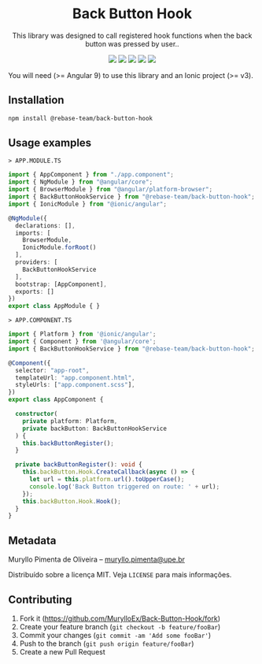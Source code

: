 <h1 align="center">Back Button Hook</h1>
<p align="center">This library was designed to call registered hook functions when the back button was pressed by user..</p>

<p align="center">
  <img src="https://badgen.net/npm/v/@rebase-team/back-button-hook"/> 
  <img src="https://badgen.net/npm/dt/@rebase-team/back-button-hook"/>
  <img src="https://badgen.net/npm/license/@rebase-team/back-button-hook"/>
  <img src="https://badgen.net/npm/types/@rebase-team/back-button-hook"/>
  <img src="https://badgen.net/badge/author/MurylloEx/red?icon=label"/>
</p>

You will need (>= Angular 9) to use this library and an Ionic project (>= v3).

## Installation

```sh
npm install @rebase-team/back-button-hook
```

## Usage examples

``> APP.MODULE.TS``
```typescript
import { AppComponent } from "./app.component";
import { NgModule } from "@angular/core";
import { BrowserModule } from "@angular/platform-browser";
import { BackButtonHookService } from "@rebase-team/back-button-hook";
import { IonicModule } from "@ionic/angular";

@NgModule({
  declarations: [],
  imports: [
    BrowserModule,
    IonicModule.forRoot()
  ],
  providers: [
    BackButtonHookService
  ],
  bootstrap: [AppComponent],
  exports: []
})
export class AppModule { }
```

``> APP.COMPONENT.TS``
```typescript
import { Platform } from '@ionic/angular';
import { Component } from '@angular/core';
import { BackButtonHookService } from "@rebase-team/back-button-hook";

@Component({
  selector: "app-root",
  templateUrl: "app.component.html",
  styleUrls: ["app.component.scss"],
})
export class AppComponent {

  constructor(
    private platform: Platform,
    private backButton: BackButtonHookService
  ) {
    this.backButtonRegister();
  }

  private backButtonRegister(): void {
    this.backButton.Hook.CreateCallback(async () => {
      let url = this.platform.url().toUpperCase();
      console.log('Back Button triggered on route: ' + url);
    });
    this.backButton.Hook.Hook();
  }
}
```

## Metadata

Muryllo Pimenta de Oliveira – muryllo.pimenta@upe.br

Distribuído sobre a licença MIT. Veja ``LICENSE`` para mais informações.

## Contributing

1. Fork it (<https://github.com/MurylloEx/Back-Button-Hook/fork>)
2. Create your feature branch (`git checkout -b feature/fooBar`)
3. Commit your changes (`git commit -am 'Add some fooBar'`)
4. Push to the branch (`git push origin feature/fooBar`)
5. Create a new Pull Request

